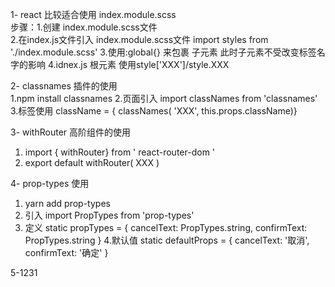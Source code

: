 1- react 比较适合使用  index.module.scss  
步骤：1.创建 index.module.scss文件  
    2.在index.js文件引入  index.module.scss文件
    import styles from './index.module.scss'
    3.使用:global{} 来包裹 子元素 此时子元素不受改变标签名字的影响
    4.idnex.js 根元素  使用style['XXX']/style.XXX


2- classnames 插件的使用  
  1.npm install classnames 
  2.页面引入  import classNames from 'classnames'
  3.标签使用  className = { classNames( 'XXX', this.props.className)}

3- withRouter 高阶组件的使用  
  1. import { withRouter} from ' react-router-dom '
  2. export default withRouter( XXX )

4- prop-types 使用
  1. yarn add prop-types
  2. 引入  import PropTypes from 'prop-types'
  3. 定义   static propTypes = {
                cancelText: PropTypes.string,
                confirmText: PropTypes.string
                               }
  4.默认值  static defaultProps = {
                 cancelText: '取消',
                 confirmText: '确定'
               }

5-1231
